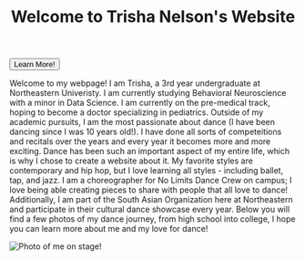 <!DOCTYPE html>
<html lang="en">
<head>
    <meta charset="UTF-8">
    <meta name="viewport" content="width=device-width, initial-scale=1.0">
    <link rel="stylesheet" href="styles.css">
</head>
<body>
    <header>
        <h1>Welcome to Trisha Nelson's Website</h1>
    </header>
        <a href="newpage.html"> 
            <button> Learn More! </button> 
        </a>
    <main>
        <p>Welcome to my webpage! I am Trisha, a 3rd year undergraduate at Northeastern Univeristy. I am currently studying Behavioral Neuroscience with a minor in Data Science. I am currently on the pre-medical track, hoping to become a doctor specializing in pediatrics.  Outside of my academic pursuits, I am the most passionate about dance (I have been dancing since I was 10 years old!). I have done all sorts of competeitions and recitals over the years and every year it becomes more and more exciting. Dance has been such an important aspect of my entire life, which is why I chose to create a website about it. My favorite styles are contemporary and hip hop, but I love learning all styles - including ballet, tap, and jazz. I am a choreographer for No Limits Dance Crew on campus; I love being able creating pieces to share with people that all love to dance! Additionally, I am part of the South Asian Organization here at Northeastern and participate in their cultural dance showcase every year. Below you will find a few photos of my dance journey, from high school into college, I hope you can learn more about me and my love for dance! </p>
    </main>
    <img src="dancephoto1.jpeg" alt = "Photo of me on stage!">
    <footer>
    </footer>
</body>
</html>
